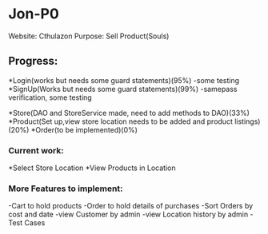 # Jon-P0

Website: Cthulazon
Purpose: Sell Product(Souls)

## Progress:

*Login(works but needs some guard statements)(95%)
-some testing
*SignUp(Works but needs some guard statements)(99%)
 -samepass verification, some testing

*Store(DAO and StoreService made, need to add methods to DAO)(33%)
*Product(Set up,view store location needs to be added and product listings)(20%)
*Order(to be implemented)(0%)

### Current work:
*Select Store Location
*View Products in Location

### More Features to implement:

-Cart to hold products
-Order to hold details of purchases
-Sort Orders by cost and date
-view Customer by admin
-view Location history by admin
-Test Cases


